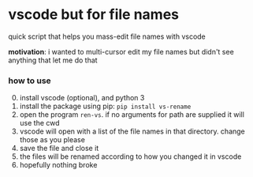 # vscode but for file names
quick script that helps you mass-edit file names with vscode

**motivation**: i wanted to multi-cursor edit my file names but didn't see anything that let me do that

### how to use
0. install vscode (optional), and python 3
1. install the package using pip: `pip install vs-rename`
2. open the program `ren-vs`. if no arguments for path are supplied it will use the cwd
3. vscode will open with a list of the file names in that directory. change those as you please
4. save the file and close it
5. the files will be renamed according to how you changed it in vscode
6. hopefully nothing broke
